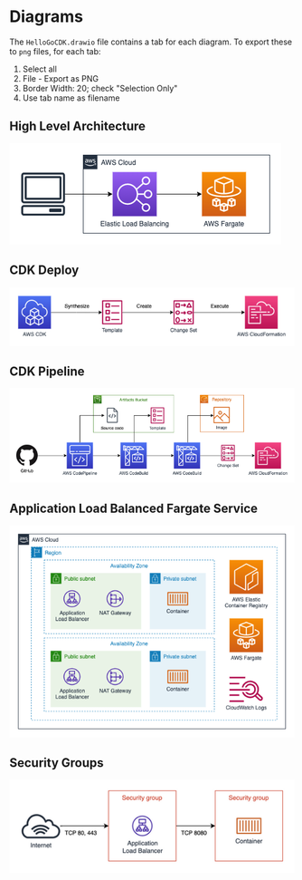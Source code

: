 # Diagrams

The `HelloGoCDK.drawio` file contains a tab for each diagram.  To export these to `png` files, for each tab:

1. Select all
1. File - Export as PNG
1. Border Width: 20; check "Selection Only"
1. Use tab name as filename

## High Level Architecture

![High Level Architecture](HelloGoCDK-high-level-architecture.png)

## CDK Deploy

![CDK Deploy](HelloGoCDK-cdk-deploy.png)

## CDK Pipeline

![CDK Pipeline](HelloGoCDK-pipeline.png)

## Application Load Balanced Fargate Service

![Application Load Balanced Fargate Service](HelloGoCDK-alb-fargate-service.png)

## Security Groups

![Security Groups](HelloGoCDK-security-groups.png)
